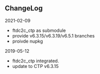 ## ChangeLog

2021-02-09
* ftdc2c_ctp as submodule
* provide v6.3.15/v6.3.19/v6.5.1 branches
* proivde nupkg 

2019-05-12
* ftdc2c_ctp integrated.
* update to CTP v6.3.15